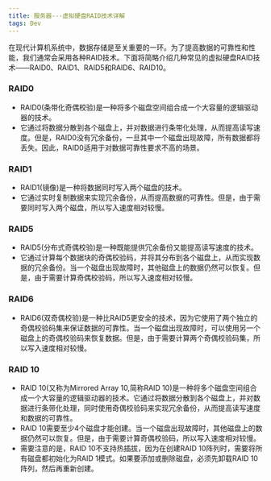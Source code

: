```yaml
---
title: 服务器---虚拟硬盘RAID技术详解
tags: Dev
---
```


在现代计算机系统中，数据存储是至关重要的一环。为了提高数据的可靠性和性能，我们通常会采用各种RAID技术。下面将简略介绍几种常见的虚拟硬盘RAID技术——RAID0、RAID1、RAID5和RAID6、RAID10。<!--more-->

### RAID0
- RAID0(条带化奇偶校验)是一种将多个磁盘空间组合成一个大容量的逻辑驱动器的技术。
- 它通过将数据分散到各个磁盘上，并对数据进行条带化处理，从而提高读写速度。但是，RAID0没有冗余备份，一旦其中一个磁盘出现故障，所有数据都将丢失。因此，RAID0适用于对数据可靠性要求不高的场景。

### RAID1
- RAID1(镜像)是一种将数据同时写入两个磁盘的技术。
- 它通过实时复制数据来实现冗余备份，从而提高数据的可靠性。但是，由于需要同时写入两个磁盘，所以写入速度相对较慢。

### RAID5
- RAID5(分布式奇偶校验)是一种既能提供冗余备份又能提高读写速度的技术。
- 它通过计算每个数据块的奇偶校验码，并将其分布到各个磁盘上，从而实现数据的冗余备份。当一个磁盘出现故障时，其他磁盘上的数据仍然可以恢复。但是，由于需要计算奇偶校验码，所以写入速度相对较慢。

### RAID6
- RAID6(双奇偶校验)是一种比RAID5更安全的技术，因为它使用了两个独立的奇偶校验码集来保证数据的可靠性。当一个磁盘出现故障时，可以使用另一个磁盘上的奇偶校验码来恢复数据。但是，由于需要计算两个奇偶校验码集，所以写入速度相对较慢。

### RAID 10
- RAID 10(又称为Mirrored Array 10,简称RAID 10)是一种将多个磁盘空间组合成一个大容量的逻辑驱动器的技术。它通过将数据分散到各个磁盘上，并对数据进行条带化处理，同时使用奇偶校验码来实现冗余备份，从而提高读写速度和数据的可靠性。
- RAID 10需要至少4个磁盘才能创建。当一个磁盘出现故障时，其他磁盘上的数据仍然可以恢复。但是，由于需要计算奇偶校验码，所以写入速度相对较慢。
- 需要注意的是，RAID 10不支持热插拔，因为在创建RAID 10阵列时，需要将所有磁盘都初始化为RAID 1模式。如果要添加或删除磁盘，必须先卸载RAID 10阵列，然后再重新创建。